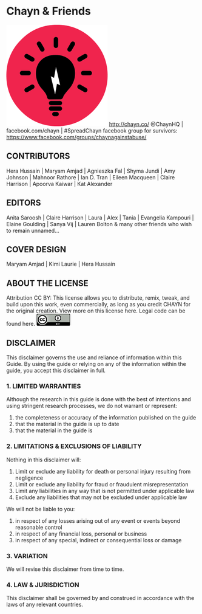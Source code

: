# Chayn & Friends
![](/assets/image03.png)
http://chayn.co/ 
@ChaynHQ | facebook.com/chayn | #SpreadChayn
facebook group for survivors: https://www.facebook.com/groups/chaynagainstabuse/ 

## CONTRIBUTORS
Hera Hussain | Maryam Amjad | Agnieszka Fal | Shyma Jundi | Amy Johnson | Mahnoor Rathore | Ian D. Tran | Eileen Macqueen | Claire Harrison | Apoorva Kaiwar | Kat Alexander

## EDITORS
Anita Saroosh | Claire Harrison | Laura | Alex | Tania | Evangelia Kampouri | Elaine Goulding | Sanya Vij | Lauren Bolton & many other friends who wish to remain unnamed… 

## COVER DESIGN
Maryam Amjad | Kimi Laurie | Hera Hussain

## ABOUT THE LICENSE
Attribution CC BY: This license allows you to distribute, remix, tweak, and build upon this work, even commercially, as long as you credit CHAYN for the original creation. View more on this license here. Legal code can be found here. ![](/assets/image01.png)

## DISCLAIMER
This disclaimer governs the use and reliance of information within this Guide. By using the guide or relying on any of the information within the guide, you accept this disclaimer in full.

### 1. LIMITED WARRANTIES
Although the research in this guide is done with the best of intentions and using stringent research processes, we do not warrant or represent:
1. the completeness or accuracy of the information published on the guide
2. that the material in the guide is up to date
3. that the material in the guide is 


### 2. LIMITATIONS & EXCLUSIONS OF LIABILITY
Nothing in this disclaimer will:
1. Limit or exclude any liability for death or personal injury resulting from negligence 
2. Limit or exclude any liability for fraud or fraudulent misrepresentation
3. Limit any liabilities in any way that is not permitted under applicable law
4. Exclude any liabilities that may not be excluded under applicable law

We will not be liable to you:
1. in respect of any losses arising out of any event or events beyond reasonable control
2. in respect of any financial loss, personal or business
3. in respect of any special, indirect or consequential loss or damage

### 3. VARIATION
We will revise this disclaimer from time to time.

### 4. LAW & JURISDICTION
This disclaimer shall be governed by and construed in accordance with the laws of any relevant countries. 
